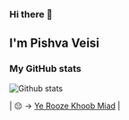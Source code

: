 ### Hi there 👋

## I'm Pishva Veisi

### My GitHub stats

![Github stats](https://github-readme-stats.vercel.app/api?username=tiemsah&show_icons=true)

| 😔 -> <a href="https://open.spotify.com/track/4WHYHzb34wiwszx8U0qodH?si=af91b4c257434297" title="Hichkas">Ye Rooze Khoob Miad</a> |
